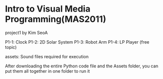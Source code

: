 # Intro to Visual Media Programming(MAS2011)
  project1 by Kim SeoA

P1-1: Clock
P1-2: 2D Solar System
P1-3: Robot Arm
P1-4: LP Player (free topic)

assets: Sound files required for execution

After downloading the entire Python code file and the Assets folder, you can put them all together in one folder to run it
